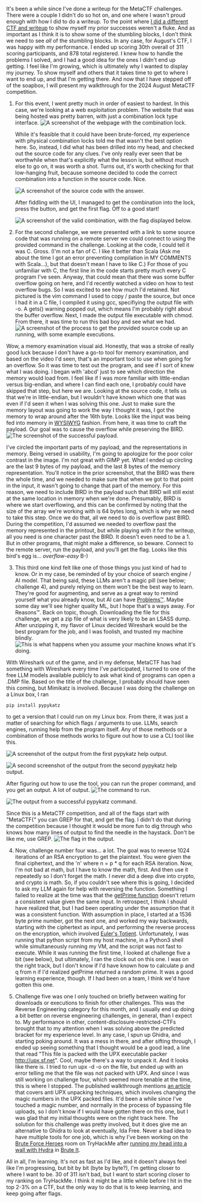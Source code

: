 It's been a while since I've done a writeup for the MetaCTF challenges. There were a couple I didn't do so hot on, and one where I wasn't proud enough with how I did to do a writeup. To the point where [I did a different CTF and writeup](https://github.com/PhoenixBoisnier/CTF-Walkthroughs/blob/main/BruteIt-Walkthrough/BruteIt-Walkthrough.md) to show myself my prior successes weren't a fluke. And as important as I think it is to show some of the stumbling blocks, I don't think we need to see *all* of the stumbling blocks. In any case, for August's CTF, I was happy with my performance. I ended up scoring 30th overall of 311 scoring participants, and 878 total registered. I knew how to handle the problems I solved, and I had a good idea for the ones I didn't end up getting. I feel like I'm growing, which is ultimately why I wanted to display my journey. To show myself and others that it takes time to get to where I want to end up, and that I'm getting there. And now that I have stepped off of the soapbox, I will present my walkthrough for the 2024 August MetaCTF competition. 

1. For this event, I went pretty much in order of easiest to hardest. In this case, we're looking at a web exploitation problem. The website that was being hosted was pretty barren, with just a combination lock type interface. 
![A screenshot of the webpage with the combination lock.](code0.png)

    While it's feasible that it could have been brute-forced, my experience with physical combination locks told me that wasn't the best option here. So, instead, I did what has been drilled into my head, and checked out the source code for any clues. I've only really ever seen that be worthwhile when that's explicitly what the lesson is, but without much else to go on, it was worth a shot. Turns out, it's worth checking for that low-hanging fruit, because someone decided to code the correct combination into a function in the source code. Nice.

    ![A screenshot of the source code with the answer.](code1.png)

    After fiddling with the UI, I managed to get the combination into the lock, press the button, and get the first flag. Off to a good start!

    ![A screenshot of the valid combination, with the flag displayed below.](code2.png)

2. For the second challenge, we were presented with a link to some source code that was running on a remote server we could connect to using the provided command in the challenge. Looking at the code, I could tell it was C. Gross. (I'm not a fan of C. I like it better than Scala (Ask me about the time I got an error preventing compilation in MY COMMENTS with Scala...), but that doesn't mean I have to like C.) For those of you unfamiliar with C, the first line in the code starts pretty much every C program I've seen. Anyway, that could mean that there was some buffer overflow going on here, and I'd recently watched a video on how to test overflow bugs. So I was excited to see how much I'd retained. Not pictured is the vim command I used to copy / paste the source, but once I had it in a C file, I compiled it using gcc, specifiying the output file with -o. A gets() warning popped out, which means I'm probably right about the buffer overflow. Next, I made the output file executable with chmod. From there, it was time to run this bad boy and see what we had. 
![A screenshot of the process to get the provided source code up an running, with some example executions.](easy-overflow.png)

  Wow, a memory examination visual aid. Honestly, that was a stroke of really good luck because I don't have a go-to tool for memory examination, and based on the video I'd seen, that's an important tool to use when going for an overflow. So it was time to test out the program, and see if I sort of knew what I was doing. I began with 'abcd' just to see which direction the memory would load from. I feel like if I was more familiar with little-endian versus big-endian, and where I can find each one, I probably could have skipped that step, but here we are. Looking at the source code, it tells us that we're in little-endian, but I wouldn't have known which one that was even if I'd seen it when I was solving this one. Just to make sure the memory layout was going to work the way I thought it was, I got the memory to wrap around after the 16th byte. Looks like the input was being fed into memory in [WYSIWYG](https://en.wikipedia.org/wiki/WYSIWYG) fashion. From here, it was time to craft the payload. Our goal was to cause the overflow while preserving the BIRD. 
  ![The screenshot of the successful payload.](easy-overflow-win.png)

  I've circled the important parts of my payload, and the representations in memory. Being versed in usability, I'm going to apologize for the poor color contrast in the image. I'm not great with GIMP yet. What I ended up circling are the last 9 bytes of my payload, and the last 8 bytes of the memory representation. You'll notice in the prior screenshot, that the BIRD was there the whole time, and we needed to make sure that when we got to that point in the input, it wasn't going to change that part of the memory. For this reason, we need to include BIRD in the payload such that BIRD will still exist at the same location in memory when we're done. Presumably, BIRD is where we start overflowing, and this can be confirmed by noting that the size of the array we're working with is 64 bytes long, which is why we need to take this step. Once we do that, all we need to do is overflow past BIRD. During the competition, I'd assumed we needed to overflow past the memory represented in the printout, but while playing with it for the writeup, all you need is one character past the BIRD. It doesn't even need to be a 1. But in other programs, that might make a difference, so beware. Connect to the remote server, run the payload, and you'll get the flag. Looks like this bird's egg is... *overflow-easy* B-)

3. This third one kind felt like one of those things you just kind of had to know. Or in my case, be reminded of by your choice of search engine / AI model. That being said, these LLMs aren't a magic pill (see below; challenge 4), and purely relying on them won't be the best way to learn. They're good for augmenting, and serve as a great way to remind yourself what you already know, but AI can have [Problems™](https://github.com/PhoenixBoisnier/CTF-Walkthroughs/blob/main/Gandalf-Challenge/Gandalf-Walkthrough.md). Maybe some day we'll see higher quality ML, but I hope that's a ways away. For Reasons™. Back on topic, though. Downloading the file for this challenge, we get a zip file of what is very likely to be an LSASS dump. After unzipping it, my flavor of Linux decided Wireshark would be the best program for the job, and I was foolish, and trusted my machine blindly. 
![This is what happens when you assume your machine knows what it's doing.](sadness.png)

With Wireshark out of the game, and in my defense, MetaCTF has had something with Wireshark every time I've participated, I turned to one of the free LLM models available publicly to ask what kind of programs can open a .DMP file. Based on the title of the challenge, I probably should have seen this coming, but Mimikatz is involved. Because I was doing the challenge on a Linux box, I ran
```
pip install pypykatz
```
  to get a version that I could run on my Linux box. From there, it was just a matter of searching for which flags / arguments to use. LLMs, search engines, running help from the program itself. Any of those methods or a combination of those methods works to figure out how to use a CLI tool like this. 
  
![A screenshot of the output from the first pypykatz help output.](pypy-help0.png)

![A second screenshot of the output from the second pypykatz help output.](pypy-help1.png)

After figuring out how to use the tool, you can run the proper command, and you get an output. A lot of output.
![The command to run.](pypy-command.png)

![The output from a successful pypykatz command.](pypy-output.png)

Since this is a MetaCTF competition, and all of the flags start with "MetaCTF{" you can GREP for that, and get the flag. I didn't do that during the competition because I thought it would be more fun to dig through who knows how many lines of output to find the needle in the haystack. Don't be like me, use GREP. 
![The flag in the output.](pypy-flag.png)

4. Now, challenge number four was... a lot. The goal was to reverse 1024 iterations of an RSA encryption to get the plaintext. You were given the final ciphertext, and the 'n' where n = p * q for each RSA iteration. Now, I'm not bad at math, but I have to know the math, first. And then use it repeatedly so I don't forget the math. I never did a deep dive into crypto, and crypto is math. So, if you couldn't see where this is going, I decided to ask my LLM again for help with reversing the function. Something I failed to realize at the time was that the [getPrime function](https://pythonhosted.org/pycrypto/Crypto.Util.number-module.html#getPrime) doesn't return a consistent value given the same input. In retrospect, I think I should have realized that, but I had been operating under the assumption that it was a consistent function. With assumption in place, I started at a 1536 byte prime number, got the next one, and worked my way backwards, starting with the ciphertext as input, and performing the reverse process on the encryption, which involved [Euler's Totient](https://en.wikipedia.org/wiki/Euler%27s_totient_function#The_RSA_cryptosystem). Unfortunately, I was running that python script from my host machine, in a Python3 shell while simultaneously running my VM, and the script was not fast to execute. While it was running the first time, I looked at challenge five a bit (see below), but ultimately, I ran the clock out on this one. I was on the right track, but I don't know if I'd have known how to calculate p and q from n if I'd realized getPrime returned a random prime. It was a good learning experience, though. If I had been on a team, I think we'd have gotten this one. 

5. Challenge five was one I only touched on briefly between waiting for downloads or executions to finish for other challenges. This was the Reverse Engineering category for this month, and I usually end up doing a bit better on reverse engineering challenges, in general, than I expect to. My performance in other, content-disclosure-restricted-CTFs brought that to my attention when I was solving above the predicted bracket for my experience level. In any case, I spun up Ghidra, and starting poking around. It was a mess in there, and after sifting through, I ended up seeing something that I thought would be a good lead, a line that read "This file is packed with the UPX executable packer http://upx.sf.net". Cool, maybe there's a way to unpack it. And it looks like there is. I tried to run upx -d -o on the file, but ended up with an error telling me that the file was not packed with UPX. And since I was still working on challenge four, which seemed more tenable at the time, this is where I stopped. The published walkthrough mentions [an article](https://blogs.jpcert.or.jp/en/2022/03/anti_upx_unpack.html) that covers anti UPX unpacking techniques, which involves changing the magic numbers in the UPX packed files. It'd been a while since I've touched a magic number, and normally in the process of bypassing file uploads, so I don't know if I would have gotten there on this one, but I was glad that my initial thoughts were on the right track here. The solution for this challenge was pretty involved, but it does give me an alternative to Ghidra to look at eventually, Ida Free. Never a bad idea to have multiple tools for one job, which is why I've been working on the [Brute Force Heroes](https://tryhackme.com/r/room/bruteforceheroes) room on TryHackMe after [running my head into a wall with Hydra](https://github.com/PhoenixBoisnier/CTF-Walkthroughs/blob/main/BruteIt-Walkthrough/BruteIt-Walkthrough.md) in [Brute It](https://tryhackme.com/r/room/bruteit).

All in all, I'm learning. It's not as fast as I'd like, and it doesn't always feel like I'm progressing, but bit by bit (byte by byte?), I'm getting closer to where I want to be. 30 of 311 isn't bad, but I want to start scoring closer to my ranking on TryHackMe. I think it might be a little while before I hit in the top 2-3% on a CTF, but the only way to do that is to keep learning, and keep going after flags. 

